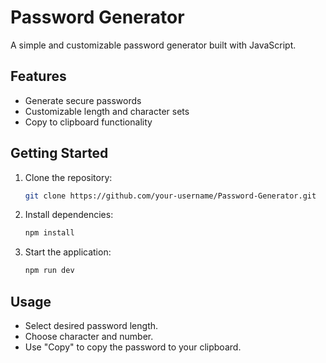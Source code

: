 # Password Generator

A simple and customizable password generator built with JavaScript.

## Features

- Generate secure passwords
- Customizable length and character sets
- Copy to clipboard functionality

## Getting Started

1. Clone the repository:
    ```bash
    git clone https://github.com/your-username/Password-Generator.git
    ```
2. Install dependencies:
    ```bash
    npm install
    ```
3. Start the application:
    ```bash
    npm run dev
    ```

## Usage

- Select desired password length.
- Choose character and number.
- Use "Copy" to copy the password to your clipboard.

